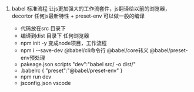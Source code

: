 1. babel 标准流程
   让js更加强大的工作流套件，js翻译给以前的浏览器，decortor
   任何js最新特性 + preset-env 可以做一般的编译

   - 代码放在src 目录下
   - 编译到dist 目录下 任何浏览器
   - npm init -y 变成node项目，工作流程
   - npm i --save-dev @babel/cli命令行 @babel/core转义 @babel/preset-env预处理
   - pakeage.json scripts
   "dev":"babel src/ -o dist/"
   - .babelrc
     {
         "preset":"@babel/preset-env"
     }
   - npm run dev
   - jsconfig.json
     vscode